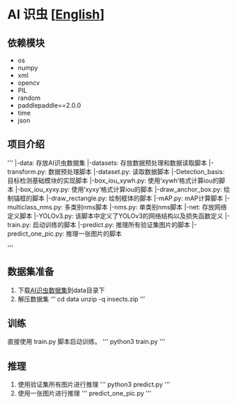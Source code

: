 # AI 识虫 [[English](./README_en.md)]

## 依赖模块
- os
- numpy
- xml
- opencv
- PIL
- random
- paddlepaddle==2.0.0
- time
- json

## 项目介绍
'''
|-data: 存放AI识虫数据集
|-datasets: 存放数据预处理和数据读取脚本
    |-transform.py: 数据预处理脚本
    |-dataset.py: 读取数据脚本
|-Detection_basis: 目标检测基础模块的实现脚本
    |-box_iou_xywh.py: 使用‘xywh’格式计算iou的脚本
    |-box_iou_xyxy.py: 使用‘xyxy’格式计算iou的脚本
    |-draw_anchor_box.py: 绘制锚框的脚本
    |-draw_rectangle.py: 绘制框体的脚本
    |-mAP.py: mAP计算脚本
    |-multiclass_nms.py: 多类别nms脚本
    |-nms.py: 单类别nms脚本
|-net: 存放网络定义脚本
    |-YOLOv3.py: 该脚本中定义了YOLOv3的网络结构以及损失函数定义
|-train.py: 启动训练的脚本
|-predict.py: 推理所有验证集图片的脚本
|-predict_one_pic.py: 推理一张图片的脚本

'''

## 数据集准备
1. 下载[AI识虫数据集](https://aistudio.baidu.com/aistudio/datasetdetail/19638)到data目录下
2. 解压数据集
‘’‘
cd data
unzip -q insects.zip
’‘’

## 训练
直接使用 train.py 脚本启动训练。
'''
python3 train.py
'''

## 推理
1. 使用验证集所有图片进行推理
'''
python3 predict.py
'''
2. 使用一张图片进行推理
'''
predict_one_pic.py
'''
